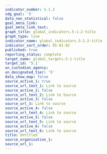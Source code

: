 ```yaml
---
indicator_number: 5.1.3
sdg_goal: '5'
data_non_statistical: false
goal_meta_link: 
goal_meta_link_text: 
graph_title: global_indicators.5-1-2-title
graph_type: line
indicator_name: global_indicators.5-1-2-title
indicator_sort_order: 05-01-02
published: true
reporting_status: complete
target_name: global_targets.5-1-title
target_id: '5.1'
un_custodian_agency: 
un_designated_tier: '5'
data_show_map: false
source_active_1: true
source_url_text_1: Link to source
source_active_2: false
source_url_text_2: Link to Source
source_active_3: false
source_url_3: Link to source
source_active_4: false
source_url_text_4: Link to source
source_active_5: false
source_url_text_5: Link to source
source_active_6: false
source_url_text_6: Link to source
title: Untitled
source_organisation_1:
source_url_1:
---
```

